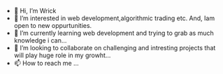 - 👋 Hi, I’m Wrick
- 👀 I’m interested in web development,algorithmic trading etc. And, Iam open to new oppurtunities.
- 🌱 I’m currently learning web development and trying to grab as much knowledge i can...
- 💞️ I’m looking to collaborate on challenging and intresting projects that will play huge role in my growht...
- 📫 How to reach me ...

<!---
N0teveryth1ng/N0teveryth1ng is a ✨ special ✨ repository because its `README.md` (this file) appears on your GitHub profile.
You can click the Preview link to take a look at your changes.
--->
